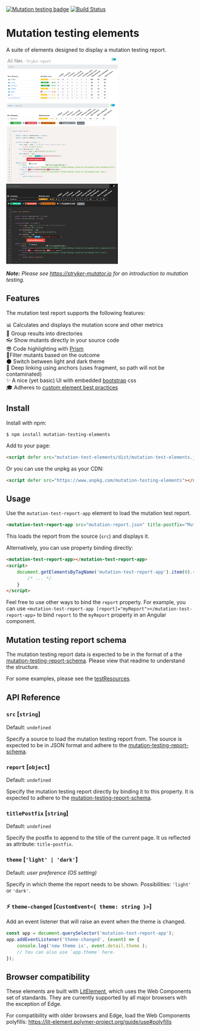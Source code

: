 [![Mutation testing badge](https://img.shields.io/endpoint?style=flat&url=https%3A%2F%2Fbadge-api.stryker-mutator.io%2Fgithub.com%2Fstryker-mutator%2Fmutation-testing-elements%2Fmaster%3Fmodule%3Delements)](https://badge-api.stryker-mutator.io/github.com/stryker-mutator/mutation-testing-elements/master?module=elements)
[![Build Status](https://github.com/stryker-mutator/mutation-testing-elements/workflows/CI/badge.svg)](https://github.com/stryker-mutator/mutation-testing-elements/actions?query=workflow%3ACI+branch%3Amaster)

# Mutation testing elements

A suite of elements designed to display a mutation testing report.

<img alt="Directory result example" style="max-width: 300px" src="https://raw.githubusercontent.com/stryker-mutator/mutation-testing-elements/master/packages/mutation-testing-elements/docs/directory-result-example.png">

<img alt="File result example" style="max-width: 300px" src="https://raw.githubusercontent.com/stryker-mutator/mutation-testing-elements/master/packages/mutation-testing-elements/docs/file-result-example.png">

<img alt="File result example dark" style="max-width: 300px" src="https://raw.githubusercontent.com/stryker-mutator/mutation-testing-elements/master/packages/mutation-testing-elements/docs/file-result-example-dark.png">

***Note:** Please see https://stryker-mutator.io for an introduction to mutation testing.*

## Features

The mutation test report supports the following features:

📊 Calculates and displays the mutation score and other metrics  
📁 Group results into directories  
👓 Show mutants directly in your source code  
😎 Code highlighting with [Prism](https://prismjs.com/)  
🧙‍ Filter mutants based on the outcome  
🌑 Switch between light and dark theme  
🔗 Deep linking using anchors (uses fragment, so path will not be contaminated)  
✨ A nice (yet basic) UI with embedded [bootstrap](https://getbootstrap.com) css  
🎓 Adheres to [custom element best practices](https://developers.google.com/web/fundamentals/web-components/best-practices)

## Install

Install with npm:

```shell
$ npm install mutation-testing-elements
```

Add to your page:

```html
<script defer src="mutation-test-elements/dist/mutation-test-elements.js"></script>
```

Or you can use the unpkg as your CDN: 

```html
<script defer src="https://www.unpkg.com/mutation-testing-elements"></script>
```

## Usage

Use the `mutation-test-report-app` element to load the mutation test report.

```html
<mutation-test-report-app src="mutation-report.json" title-postfix="Mutation Test Report"></mutation-test-report-app>
```

This loads the report from the source (`src`) and displays it. 

Alternatively, you can use property binding directly:

```html
<mutation-test-report-app></mutation-test-report-app>
<script>
    document.getElementsByTagName('mutation-test-report-app').item(0).report = {
        /* ... */
    }
</script>
```

Feel free to use other ways to bind the `report` property. For example, you can use `<mutation-test-report-app [report]="myReport"></mutation-test-report-app>` to bind `report` to the `myReport` property in an Angular component.

## Mutation testing report schema

The mutation testing report data is expected to be in the format of a the [mutation-testing-report-schema](https://github.com/stryker-mutator/mutation-testing-elements/tree/master/packages/mutation-testing-report-schema#readme). Please view that readme to understand the structure.

For some examples, please see the [testResources](https://github.com/stryker-mutator/mutation-testing-elements/tree/master/packages/mutation-testing-elements/testResources).

## API Reference

### `src` [`string`]

Default: `undefined`

Specify a source to load the mutation testing report from. The source is expected to be in JSON format and adhere to the [mutation-testing-report-schema](#mutation-testing-report-schema).

### `report` [`object`]

Default: `undefined`

Specify the mutation testing report directly by binding it to this property. It is expected to adhere to the [mutation-testing-report-schema](#mutation-testing-report-schema).

### `titlePostfix` [`string`]

Default: `undefined`

Specify the postfix to append to the title of the current page. It us reflected as attribute: `title-postfix`.

### `theme` [`'light' | 'dark'`]

Default: _user preference (OS setting)_

Specify in which theme the report needs to be shown. Possibilities: `'light'` or `'dark'`.

### ⚡ `theme-changed` [`CustomEvent<{ theme: string }>`]

Add an event listener that will raise an event when the theme is changed. 

```js
const app = document.querySelector('mutation-test-report-app');
app.addEventListener('theme-changed', (event) => {
    console.log('new theme is', event.detail.theme );
    // You can also use `app.theme` here.
});
```

## Browser compatibility

These elements are built with [LitElement](https://lit-element.polymer-project.org/), which uses the Web Components set of standards. They are currently supported by all major browsers with the exception of Edge.

For compatibility with older browsers and Edge, load the Web Components polyfills: https://lit-element.polymer-project.org/guide/use#polyfills
